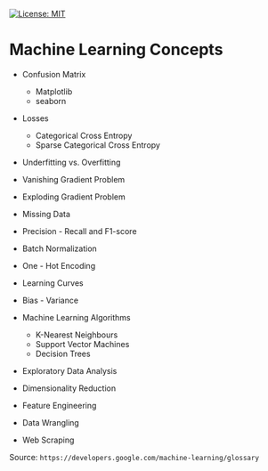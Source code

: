 [![License: MIT](https://img.shields.io/badge/License-MIT-yellow.svg)](https://opensource.org/licenses/MIT)

# Machine Learning Concepts

- Confusion Matrix
  - Matplotlib
  - seaborn 

- Losses
  - Categorical Cross Entropy
  - Sparse Categorical Cross Entropy

- Underfitting vs. Overfitting

- Vanishing Gradient Problem

- Exploding Gradient Problem

- Missing Data

- Precision - Recall and F1-score

- Batch Normalization

- One - Hot Encoding

- Learning Curves

- Bias - Variance

- Machine Learning Algorithms
  - K-Nearest Neighbours
  - Support Vector Machines
  - Decision Trees

- Exploratory Data Analysis

- Dimensionality Reduction

- Feature Engineering

- Data Wrangling

- Web Scraping

Source: `https://developers.google.com/machine-learning/glossary`